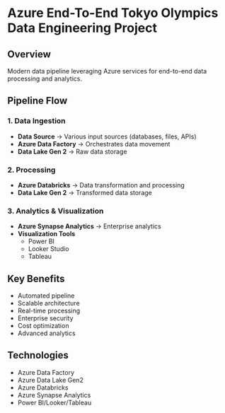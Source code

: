 # Azure End-To-End Tokyo Olympics Data Engineering Project

## Overview
Modern data pipeline leveraging Azure services for end-to-end data processing and analytics.

## Pipeline Flow

### 1. Data Ingestion
- **Data Source** → Various input sources (databases, files, APIs)
- **Azure Data Factory** → Orchestrates data movement
- **Data Lake Gen 2** → Raw data storage

### 2. Processing
- **Azure Databricks** → Data transformation and processing
- **Data Lake Gen 2** → Transformed data storage

### 3. Analytics & Visualization  
- **Azure Synapse Analytics** → Enterprise analytics
- **Visualization Tools**
  - Power BI
  - Looker Studio
  - Tableau

## Key Benefits
- Automated pipeline
- Scalable architecture
- Real-time processing
- Enterprise security
- Cost optimization
- Advanced analytics

## Technologies
- Azure Data Factory
- Azure Data Lake Gen2
- Azure Databricks
- Azure Synapse Analytics
- Power BI/Looker/Tableau
